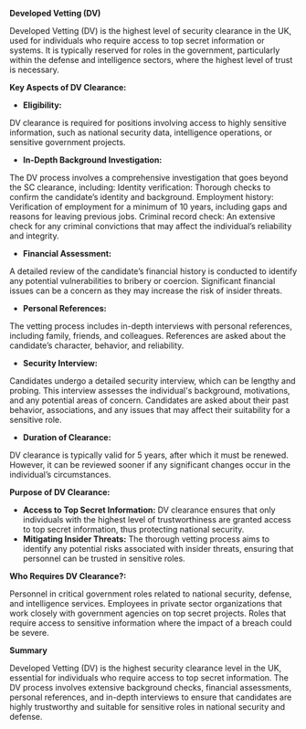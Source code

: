 <b>Developed Vetting (DV) </b>

Developed Vetting (DV) is the highest level of security clearance in the UK, used for individuals who require access to top secret information or systems. It is typically reserved for roles in the government, particularly within the defense and intelligence sectors, where the highest level of trust is necessary.

<b>Key Aspects of DV Clearance: </b>

* **Eligibility:**

DV clearance is required for positions involving access to highly sensitive information, such as national security data, intelligence operations, or sensitive government projects.

* **In-Depth Background Investigation:**

The DV process involves a comprehensive investigation that goes beyond the SC clearance, including:
Identity verification: Thorough checks to confirm the candidate’s identity and background.
Employment history: Verification of employment for a minimum of 10 years, including gaps and reasons for leaving previous jobs.
Criminal record check: An extensive check for any criminal convictions that may affect the individual’s reliability and integrity.

* **Financial Assessment:**

A detailed review of the candidate’s financial history is conducted to identify any potential vulnerabilities to bribery or coercion.
Significant financial issues can be a concern as they may increase the risk of insider threats.

* **Personal References:**

The vetting process includes in-depth interviews with personal references, including family, friends, and colleagues.
References are asked about the candidate’s character, behavior, and reliability.

* **Security Interview:**

Candidates undergo a detailed security interview, which can be lengthy and probing. This interview assesses the individual's background, motivations, and any potential areas of concern.
Candidates are asked about their past behavior, associations, and any issues that may affect their suitability for a sensitive role.

* **Duration of Clearance:**

DV clearance is typically valid for 5 years, after which it must be renewed. However, it can be reviewed sooner if any significant changes occur in the individual’s circumstances.

<b>Purpose of DV Clearance: </b>

* **Access to Top Secret Information:** DV clearance ensures that only individuals with the highest level of trustworthiness are granted access to top secret information, thus protecting national security.
* **Mitigating Insider Threats:** The thorough vetting process aims to identify any potential risks associated with insider threats, ensuring that personnel can be trusted in sensitive roles.

<b>Who Requires DV Clearance?: </b>

Personnel in critical government roles related to national security, defense, and intelligence services.
Employees in private sector organizations that work closely with government agencies on top secret projects.
Roles that require access to sensitive information where the impact of a breach could be severe.

<b>Summary </b>

Developed Vetting (DV) is the highest security clearance level in the UK, essential for individuals who require access to top secret information. The DV process involves extensive background checks, financial assessments, personal references, and in-depth interviews to ensure that candidates are highly trustworthy and suitable for sensitive roles in national security and defense.
